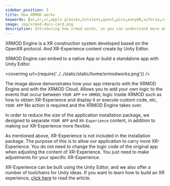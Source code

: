 ```yaml
---
sidebar_position: 2
title: How XRMOD works
keywords: [ar,xr,vr,apple glasses,hololens,quest,pico,easyAR,vuforia,xrmod,mod,doc,XR,facebook,meta,unity]
image: img/xrmod-docs-card.png
description: Introducing how xrmod works, so you can understand more about xrmod.
---
```


XRMOD Engine is a XR construction system developed based on the OpenXR protocol. And XR-Experience content create by Unity Editor.  

XRMOD Engine can embed to a native App or build a standalone app with Unity Editor.

<coverimg url={require('../../static/static/home/xrmodworks.png')} />

The image above demonstrates how your app interacts with the XRMOD Engine and with the XRMOD Cloud. Allows you to add your own logic to the events that occur between `YOUR APP` <-> `XRMOD`; logic inside XRMOD such as how to obtain XR-Experience and display it or execute custom code, etc, `YOUR APP` No action is required and the XRMOD Engine takes over.

In order to reduce the size of the application installation package, we designed to separate `YOUR APP` and `XR-Experience` content, in addition to making our XR-Experience more flexible.

As mentioned above, XR-Experience is not included in the installation package. The purpose of this is to allow our application to carry more XR-Experience.
You do not need to change the logic code of the original app when adjusting the content of XR-Experience. You just need to make adjustments for your specific XR-Experience.

XR-Experience can be built using the Unity Editor, and we also offer a number of toolchains for Unity ideas. 
If you want to learn how to build an XR experience, [click here](../experience-manual/tutorial-advanced/create-first-arexperience) to read the article.